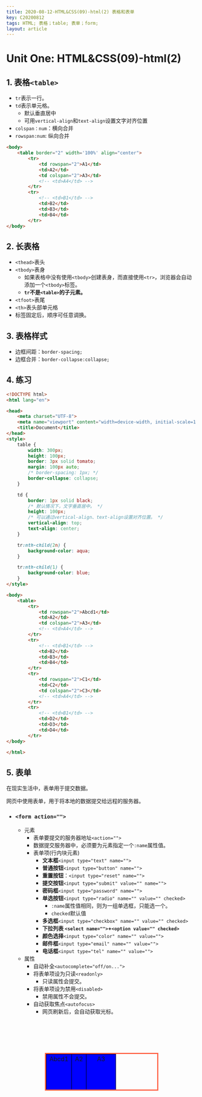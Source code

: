 ```yaml
---
title: 2020-08-12-HTML&CSS(09)-html(2) 表格和表单
key: C20200812
tags: HTML; 表格；table; 表单；form;
layout: article
---
```


# Unit One: HTML&CSS(09)-html(2)

<!--more-->

## 1. 表格`<table>`

- `tr`表示一行。
- `td`表示单元格。
  - 默认垂直居中
  - 可用`vertical-align`和`text-align`设置文字对齐位置
- `colspan：num`：横向合并
- `rowspan:num`: 纵向合并

```html
<body>
    <table border="2" width='100%' align="center">
        <tr>
            <td rowspan="2">A1</td>
            <td>A2</td>
            <td colspan="2">A3</td>
            <!-- <td>A4</td> -->
        </tr>
        <tr>
            <!-- <td>B1</td> -->
            <td>B2</td>
            <td>B3</td>
            <td>B4</td>
        </tr>
</body>
```



## 2. 长表格

- `<thead>`表头
- `<tbody>`表身
  - 如果表格中没有使用`<tbody>`创建表身，而直接使用`<tr>`，浏览器会自动添加一个`<tbody>`标签。
  - **`tr`不是`<table>`的子元素。**
- `<tfoot>`表尾
- `<th>`表头部单元格
- 标签固定后，顺序可任意调换。



## 3. 表格样式

- 边框间距：`border-spacing;`
- 边框合并：`border-collapse:collapse;`



## 4. 练习

```html
<!DOCTYPE html>
<html lang="en">

<head>
    <meta charset="UTF-8">
    <meta name="viewport" content="width=device-width, initial-scale=1.0">
    <title>Document</title>
</head>
<style>
    table {
        width: 300px;
        height: 100px;
        border: 3px solid tomato;
        margin: 100px auto;
        /* border-spacing: 1px; */
        border-collapse: collapse;
    }

    td {
        border: 1px solid black;
        /* 默认情况下，文字垂直居中。 */
        height: 100px;
        /* 可以通过vertical-align、text-align设置对齐位置。 */
        vertical-align: top;
        text-align: center;
    }

    tr:nth-child(2n) {
        background-color: aqua;
    }

    tr:nth-child(1) {
        background-color: blue;
    }
</style>

<body>
    <table>
        <tr>
            <td rowspan="2">Abcd1</td>
            <td>A2</td>
            <td colspan="2">A3</td>
            <!-- <td>A4</td> -->
        </tr>
        <tr>
            <!-- <td>B1</td> -->
            <td>B2</td>
            <td>B3</td>
            <td>B4</td>
        </tr>
        <tr>
            <td rowspan="2">C1</td>
            <td>C2</td>
            <td colspan="2">C3</td>
            <!-- <td>A4</td> -->
        </tr>
        <tr>
            <!-- <td>B1</td> -->
            <td>D2</td>
            <td>D3</td>
            <td>D4</td>
        </tr>
</body>

</html>
```

<!DOCTYPE html>
<html lang="en">
<head>
<style>
    table {
        width: 300px;
        height: 100px;
        border: 3px solid tomato;
        margin: 100px auto;
        /* border-spacing: 1px; */
        border-collapse: collapse; }
    td {
        border: 1px solid black;
        /* 默认情况下，文字垂直居中。 */
        height: 100px;
        /* 可以通过vertical-align、text-align设置对齐位置。 */
        vertical-align: top;
        text-align: center; }
    tr:nth-child(2n) {
        background-color: aqua;}
    tr:nth-child(1) {
        background-color: blue;}
</style>
</head>
<body>
    <table>
        <tr>
            <td rowspan="2">Abcd1</td>
            <td>A2</td>
            <td colspan="2">A3</td>
            <!-- <td>A4</td> -->
        </tr>
        <tr>
            <!-- <td>B1</td> -->
            <td>B2</td>
            <td>B3</td>
            <td>B4</td>
        </tr>
        <tr>
            <td rowspan="2">C1</td>
            <td>C2</td>
            <td colspan="2">C3</td>
            <!-- <td>A4</td> -->
        </tr>
        <tr>
            <!-- <td>B1</td> -->
            <td>D2</td>
            <td>D3</td>
            <td>D4</td>
        </tr>
</body>
</html>



## 5. 表单

在现实生活中，表单用于提交数据。

网页中使用表单，用于将本地的数据提交给远程的服务器。

- ### `<form action="">`

  - 元素
    - 表单要提交的服务器地址`<action="">`
    - 数据提交服务器中，必须要为元素指定一个`:name`属性值。
    - 表单项(行内块元素)
      - **文本框**`<input type="text" name="">`
      - **普通按钮**`<input type="button" name="">`
      - **重置按钮**：`<input type="reset" name="">`
      - **提交按钮**`<input type="submit" value="" name="">`
      - **密码框**`<input type="password" name="">`
      - **单选按钮**`<input type="radio" name="" value="" checked>`
        - `:name`属性值相同，则为一组单选框，只能选一个。
        - `checked`默认值
      - **多选框**`<input type="checkbox" name="" value="" checked>`
      - **下拉列表  `<select name="">`+`<option value="" checked>`**
      - **颜色选择**`<input type="color" name="" value="">`
      - **邮件框**`<input type="email" name="" value="">`
      - **电话框**`<input type="tel" name="" value="">`
  - 属性
    - 自动补全`<autocomplete="off/on...">`
    - 将表单项设为只读`<readonly>`
      - 只读属性会提交。
    - 将表单项设为禁用`<disabled>`
      - 禁用属性不会提交。
    - 自动获取焦点`<autofocus>`
      - 网页刷新后，会自动获取光标。


